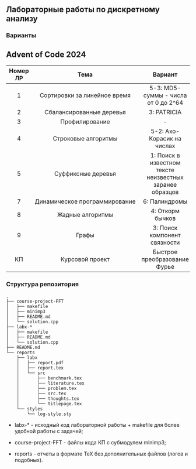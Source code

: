 ## Лабораторные работы по дискретному анализу ##

### Варианты ###
## Advent of Code 2024 ##

|Номер ЛР|Тема|Вариант|Решение|Отчет|
|:---:|:---:|:---:|:---:|:---:|
| <nobr> 1 </nobr> | <nobr> Сортировки за линейное время </nobr> | </nobr> 5-3: MD5-суммы - числа от 0 до 2^64 </nobr> | </nobr> [Решение](/lab1-radix-sort/main.cpp) </nobr> | </nobr> [Отчет](/reports/lab1/report.pdf) </nobr> |
| <nobr> 2 </nobr> | <nobr> Сбалансированные деревья </nobr> | </nobr> 3: PATRICIA </nobr> | </nobr> [Решение](/lab2-patricia/solution.cpp) </nobr> | </nobr> [Отчет](/reports/lab2/report.pdf) </nobr> |
| <nobr> 3 </nobr> | <nobr> Профилирование </nobr> | </nobr> - </nobr> | </nobr> - </nobr> | </nobr> [Отчет](/reports/lab3/report.pdf) </nobr> |
| <nobr> 4 </nobr> | <nobr> Строковые алгоритмы </nobr> | </nobr> 5-2: Ахо-Корасик на числах </nobr> | </nobr> - </nobr> | </nobr> - </nobr> |
| <nobr> 5 </nobr> | <nobr> Суффиксные деревья </nobr> | </nobr> 1: Поиск в известном тексте неизвестных заранее образцов </nobr> | </nobr> [Решение](/lab5-suffix-tree/solution.cpp) </nobr> | </nobr> - </nobr> |
| <nobr> 7 </nobr> | <nobr> Динамическое программирование </nobr> | </nobr> 6: Палиндромы </nobr> | </nobr> [Решение](/lab7-dp/solution.cpp) </nobr> | </nobr> [Отчет](/reports/lab7/report.pdf) </nobr> |
| <nobr> 8 </nobr> | <nobr> Жадные алгоритмы </nobr> | </nobr> 4: Откорм бычков </nobr> | </nobr> [Решение](/lab8-greedy/solution.cpp) </nobr> | </nobr> [Отчет](/reports/lab8/report.pdf) </nobr> |
| <nobr> 9 </nobr> | <nobr> Графы </nobr> | </nobr> 3: Поиск компонент связности </nobr> | </nobr> [Решение](/lab9-graphs/solution.cpp) </nobr> | </nobr> [Отчет](/reports/lab9/report.pdf) </nobr> |
| <nobr> КП </nobr> | <nobr> Курсовой проект </nobr> | </nobr> Быстрое преобразование Фурье </nobr> | </nobr> [Решение](/course-project-FFT/) </nobr> | </nobr> - </nobr> |

### Структура репозитория ###

```
.
├── course-project-FFT
│   ├── makefile
│   ├── minimp3
│   ├── README.md
│   └── solution.cpp
├── labx-*
│   ├── makefile
│   ├── README.md
│   └── solution.cpp
├── README.md
└── reports
    ├── labx
    │   ├── report.pdf
    │   ├── report.tex
    │   └── src
    │       ├── benchmark.tex
    │       ├── literature.tex
    │       ├── problem.tex
    │       ├── src.tex
    │       ├── thoughts.tex
    │       └── titlepage.tex
    └── styles
        └── log-style.sty
```

- labx-* - исходный код лабораторной работы + makefile для более удобной работы с задачей;

- course-project-FFT - файлы кода КП с субмодулем minimp3;

- reports - отчеты в формате TeX без дополнительных файлов (логов и подобных).
